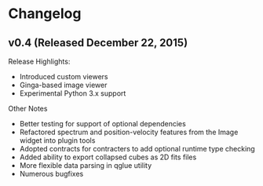 Changelog
=========

v0.4 (Released December 22, 2015)
---------------------------------

Release Highlights:
* Introduced custom viewers
* Ginga-based image viewer
* Experimental Python 3.x support

Other Notes
 * Better testing for support of optional dependencies
 * Refactored spectrum and position-velocity features from the Image widget into plugin tools
 * Adopted contracts for contracters to add optional runtime type checking
 * Added ability to export collapsed cubes as 2D fits files
 * More flexible data parsing in qglue utility
 * Numerous bugfixes
